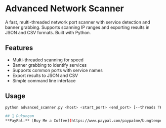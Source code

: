 # Advanced Network Scanner

A fast, multi-threaded network port scanner with service detection and banner grabbing.
Supports scanning IP ranges and exporting results in JSON and CSV formats.
Built with Python.

## Features

- Multi-threaded scanning for speed
- Banner grabbing to identify services
- Supports common ports with service names
- Export results to JSON and CSV
- Simple command line interface

## Usage

```bash
python advanced_scanner.py <host> <start_port> <end_port> [--threads THREADS] [--json] [--csv]

## 🍺 Dukungan
**PayPal:** [Buy Me a Coffee](https://www.paypal.com/paypalme/bungtempong99)

